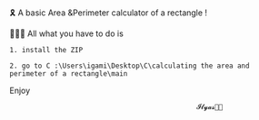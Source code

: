 🎗 A basic Area &Perimeter calculator of a rectangle !

👨🏻‍💻 All what you have to do is

    1. install the ZIP

    2. go to C :\Users\igami\Desktop\C\calculating the area and
    perimeter of a rectangle\main

  Enjoy 
  
                                                  𝓘𝓵𝔂𝓪𝓼🤳🏽
